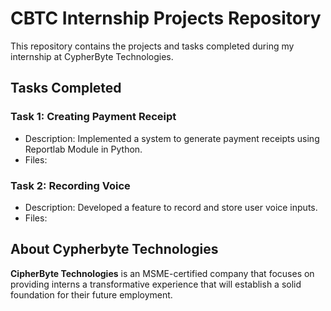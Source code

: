 # CBTC Internship Projects Repository

This repository contains the projects and tasks completed during my internship at CypherByte Technologies.

## Tasks Completed

### Task 1: Creating Payment Receipt
- Description: Implemented a system to generate payment receipts using Reportlab Module in Python.
- Files: 

### Task 2: Recording Voice
- Description: Developed a feature to record and store user voice inputs.
- Files: 

## About Cypherbyte Technologies
**CipherByte Technologies** is an MSME-certified company that focuses on providing interns a transformative experience that will establish a solid foundation for their future employment.
